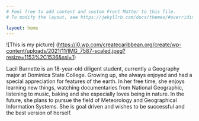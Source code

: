 ```yaml
---
# Feel free to add content and custom Front Matter to this file.
# To modify the layout, see https://jekyllrb.com/docs/themes/#overriding-theme-defaults

layout: home
---
```


![This is my picture] (https://i0.wp.com/createcaribbean.org/create/wp-content/uploads/2021/11/IMG_7587-scaled.jpeg?resize=1153%2C1536&ssl=1)

Lacil Burnette is an 18-year-old diligent student, currently a Geography major at Dominica State College. Growing up, she always enjoyed and had a special appreciation for features of the earth. In her free time, she enjoys learning new things, watching documentaries from National Geographic, listening to music, baking and she especially loves being in nature. In the future, she plans to pursue the field of Meteorology and Geographical Information Systems. She is goal driven and wishes to be successful and the best version of herself.

